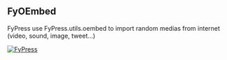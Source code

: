 FyOEmbed
--------

FyPress use FyPress.utils.oembed to import random medias from internet (video, sound, image, tweet...)

[![FyPress](https://raw.githubusercontent.com/Fy-/FyPress/91858685ca95d5a884d6735a67e9aad343bfde8b/static/admin/images/fakeplayer.png)](https://fy.to/fypress/oembed-media.html)
